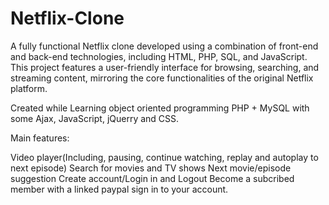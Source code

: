 # Netflix-Clone


A fully functional Netflix clone developed using a combination of front-end and back-end technologies, including HTML, PHP, SQL, and JavaScript. This project features a user-friendly interface for browsing, searching, and streaming content, mirroring the core functionalities of the original Netflix platform.

Created while Learning object oriented programming PHP + MySQL with some Ajax, JavaScript, jQuerry and CSS.

Main features:

Video player(Including, pausing, continue watching, replay and autoplay to next episode)
Search for movies and TV shows
Next movie/episode suggestion
Create account/Login in and Logout
Become a subcribed member with a linked paypal sign in to your account. 
